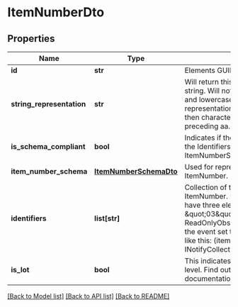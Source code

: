 # ItemNumberDto

## Properties
Name | Type | Description | Notes
------------ | ------------- | ------------- | -------------
**id** | **str** | Elements GUID identifier. | 
**string_representation** | **str** | Will return this ItemNumber as point delimited string. Will not distinguish between upper- and lowercase and return an all-lowercase representation. Will consider first numbers, then characters, e.g. 1a is considered preceding aa. | [optional] 
**is_schema_compliant** | **bool** | Indicates if the characters and the length of the Identifiers match the current ItemNumberSchema. | 
**item_number_schema** | [**ItemNumberSchemaDto**](ItemNumberSchemaDto.md) | Used for representing and validating this ItemNumber. | [optional] 
**identifiers** | **list[str]** | Collection of the single identifiers in this ItemNumber. P.e., \&quot;02.03.004\&quot; will have three elements \&quot;02\&quot;, \&quot;03\&quot;, and \&quot;004\&quot;. Since ReadOnlyObservableCollection&#x60;1 does have the event set to protected, it can be accessed like this: (itemNumber.Identifiers as INotifyCollectionChanged).CollectionChanged | [optional] 
**is_lot** | **bool** | This indicates if this item number is at the lot level. Find out more about lots in the documentation. | 

[[Back to Model list]](../README.md#documentation-for-models) [[Back to API list]](../README.md#documentation-for-api-endpoints) [[Back to README]](../README.md)


